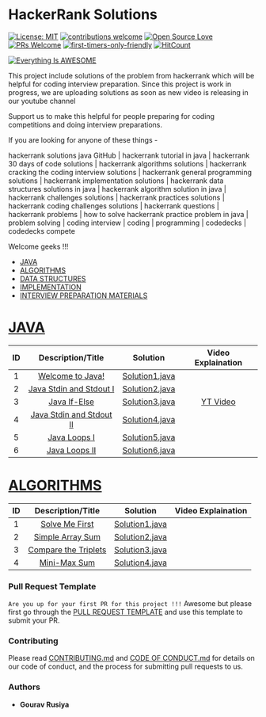 # HackerRank Solutions
[![License: MIT](https://img.shields.io/badge/License-MIT-yellow.svg)](https://github.com/codedecks-in/HackerRank-Solutions/blob/master/LICENSE)
[![contributions welcome](https://img.shields.io/badge/contributions-welcome-brightgreen.svg?style=flat)](https://github.com/dwyl/esta/issues)
[![Open Source Love](https://badges.frapsoft.com/os/v1/open-source.svg?v=103)](https://github.com/ellerbrock/open-source-badges/)
[![PRs Welcome](https://img.shields.io/badge/PRs-welcome-brightgreen.svg?style=flat-square)](https://github.com/codedecks-in/HackerRank-Solutions/blob/master/PULL_REQUEST_TEMPLATE)
[![first-timers-only-friendly](http://img.shields.io/badge/first--timers--only-friendly-blue.svg?style=flat-square)](https://code.publiclab.org#r=all)
[![HitCount](http://hits.dwyl.com/codedecks-in/HackerRank-Solutions.svg)](http://hits.dwyl.com/codedecks-in/HackerRank-Solutions)

[![Everything Is AWESOME](https://github.com/codedecks-in/HackerRank-Solutions/blob/master/codedecks.jpg)](https://www.youtube.com/channel/UCtJg4eV7SszBJx7BsuS_zhA?sub_confirmation=1 "Everything Is AWESOME")

This project include solutions of the problem from hackerrank which will be helpful for coding interview preparation.
Since this project is work in progress, we are uploading solutions as soon as new video is releasing in our youtube channel

Support us to make this helpful for people preparing for coding competitions and doing interview preparations.

If you are looking for anyone of these things -

hackerrank solutions java GitHub | hackerrank tutorial in java | hackerrank 30 days of code solutions | hackerrank algorithms solutions | hackerrank cracking the coding interview solutions | hackerrank general programming solutions | hackerrank implementation solutions | hackerrank data structures solutions in java | hackerrank algorithm solution in java | hackerrank challenges solutions | hackerrank practices solutions | hackerrank coding challenges solutions | hackerrank questions | hackerrank problems | how to solve hackerrank practice problem in java | problem solving | coding interview | coding | programming | codedecks | codedecks compete

Welcome geeks !!!

* [JAVA](#java)
* [ALGORITHMS](#algorithms)
* [DATA STRUCTURES](#data-structures)
* [IMPLEMENTATION](#implementation)
* [INTERVIEW PREPARATION MATERIALS](#interview-preparation-kit)



# [JAVA](https://www.hackerrank.com/domains/java)
| ID |                                                Description/Title                                              				  |                                                                                           Solution                                                                                                                              									    |				 	  Video Explaination					   |
|:---:|:---------------------------------------------------------------------------------------------------------------------:|:-----------------------------------------------------------------------------------------------------------------------------------------------------------------------------------------------------------------------------------------------------------------------:|:------------------------------------------------------------:|
|  1  | [Welcome to Java!](https://www.hackerrank.com/challenges/welcome-to-java/problem)| [Solution1.java](https://github.com/codedecks-in/HackerRank-Solutions/blob/master/welcome-to-java.java)    									    |														       |
|  2  | [Java Stdin and Stdout I](https://www.hackerrank.com/challenges/java-stdin-and-stdout-1/problem)| [Solution2.java](https://github.com/codedecks-in/HackerRank-Solutions/blob/master/scanner.java)    									    |														       |
|  3  | [Java If-Else](https://www.hackerrank.com/challenges/java-if-else/problem)| [Solution3.java](https://github.com/codedecks-in/HackerRank-Solutions/blob/master/java-if-else.java)    									    |	[YT Video](https://youtu.be/O0q_zZI7ccM)													       |
|  4  | [Java Stdin and Stdout II](https://www.hackerrank.com/challenges/java-stdin-stdout/problem)| [Solution4.java](https://github.com/codedecks-in/HackerRank-Solutions/blob/master/java_stdin_stdout_ii.java)    									    |														       |
|  5  | [Java Loops I](https://www.hackerrank.com/challenges/java-loops-i/problem)| [Solution5.java](https://github.com/codedecks-in/HackerRank-Solutions/blob/master/java-loops-i.java)    									    |														       |
|  6  | [Java Loops II](https://www.hackerrank.com/challenges/java-loops/problem)| [Solution6.java](https://github.com/codedecks-in/HackerRank-Solutions/blob/master/java-loops-ii.java)    									    |														       |



# [ALGORITHMS](https://www.hackerrank.com/domains/algorithms)
| ID |                                                Description/Title                                              				  |                                                                                           Solution                                                                                                                              									    |				 	  Video Explaination					   |
|:---:|:---------------------------------------------------------------------------------------------------------------------:|:-----------------------------------------------------------------------------------------------------------------------------------------------------------------------------------------------------------------------------------------------------------------------:|:------------------------------------------------------------:|
|  1  | [Solve Me First](https://www.hackerrank.com/challenges/welcome-to-java/problem)| [Solution1.java](https://github.com/codedecks-in/HackerRank-Solutions/blob/master/solve-me-first.java)    									    |														       |
|  2  | [Simple Array Sum](https://www.hackerrank.com/challenges/simple-array-sum/problem)| [Solution2.java](https://github.com/codedecks-in/HackerRank-Solutions/blob/master/simple-array-sum.java)    									    |														       |
|  3  | [Compare the Triplets](https://www.hackerrank.com/challenges/compare-the-triplets/problem)| [Solution3.java](https://github.com/codedecks-in/HackerRank-Solutions/blob/master/compare-the-triplets.java)    									    |														       |
|  4  | [Mini-Max Sum](https://www.hackerrank.com/challenges/mini-max-sum/problem)| [Solution4.java](https://github.com/codedecks-in/HackerRank-Solutions/blob/master/mini-max-sum.java)    									    |														       |


### Pull Request Template
``Are you up for your first PR for this project !!!``
Awesome but please first go through the [PULL REQUEST TEMPLATE](https://github.com/codedecks-in/HackerRank-Solutions/blob/master/PULL_REQUEST_TEMPLATE) and use this template to submit your PR.

### Contributing
Please read [CONTRIBUTING.md](https://github.com/codedecks-in/HackerRank-Solutions/blob/master/CONTRIBUTING.md) and [CODE OF CONDUCT.md](https://github.com/codedecks-in/HackerRank-Solutions/blob/master/CODE_OF_CONDUCT.md) for details on our code of conduct, and the process for submitting pull requests to us.

### Authors
* **Gourav Rusiya**
